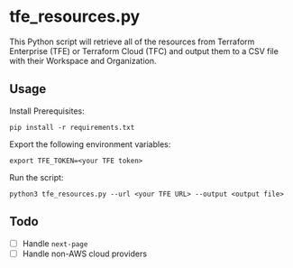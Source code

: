 # tfe_resources.py

This Python script will retrieve all of the resources from Terraform
Enterprise (TFE) or Terraform Cloud (TFC) and output them to a CSV file with
their Workspace and Organization.

## Usage

Install Prerequisites:

    pip install -r requirements.txt

Export the following environment variables:

    export TFE_TOKEN=<your TFE token>

Run the script:

    python3 tfe_resources.py --url <your TFE URL> --output <output file>

## Todo

- [ ] Handle `next-page`
- [ ] Handle non-AWS cloud providers
